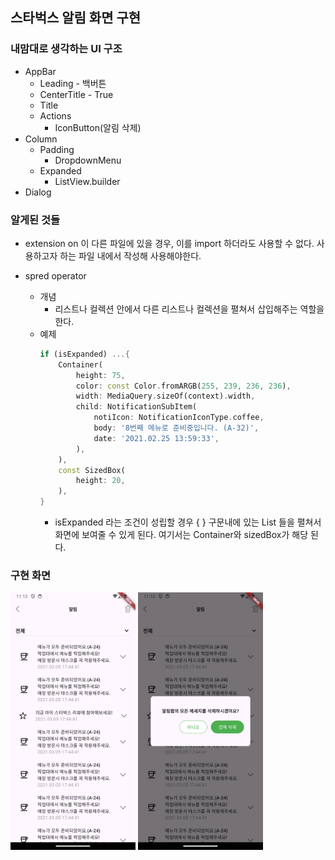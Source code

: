 ## 스타벅스 알림 화면 구현

### 내맘대로 생각하는 UI 구조
* AppBar
    * Leading - 백버튼
    * CenterTitle - True
    * Title
    * Actions
        * IconButton(알림 삭제)
* Column
    * Padding 
      * DropdownMenu
    * Expanded
      * ListView.builder
* Dialog

### 알게된 것들
* extension on 이 다른 파일에 있을 경우, 이를 import 하더라도 사용할 수 없다. 사용하고자 하는 파일 내에서 작성해 사용해야한다.

* spred operator
  * 개념
    * 리스트나 컬렉션 안에서 다른 리스트나 컬렉션을 펼쳐서 삽입해주는 역할을 한다.
  * 예제
    ```dart
    if (isExpanded) ...{
        Container(
            height: 75,
            color: const Color.fromARGB(255, 239, 236, 236),
            width: MediaQuery.sizeOf(context).width,
            child: NotificationSubItem(
                notiIcon: NotificationIconType.coffee,
                body: '8번째 메뉴로 준비중입니다. (A-32)',
                date: '2021.02.25 13:59:33',
            ),
        ),
        const SizedBox(
            height: 20,
        ),
    }
    ```
    * isExpanded 라는 조건이 성립할 경우 {  } 구문내에 있는 List<Widget> 들을 펼쳐서 화면에 보여줄 수 있게 된다. 여기서는 Container와 sizedBox가 해당 된다.
  
### 구현 화면
<img src="starbucks_home_notification.png" alt="text" width="200"/>
<img src="starbucks_home_notification_alert.png" alt="text" width="200"/>
